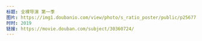 ```yaml
---
标题: 全裸导演 第一季
图片: https://img1.doubanio.com/view/photo/s_ratio_poster/public/p2567773290.jpg
时时: 2019
链接: https://movie.douban.com/subject/30360724/
---
```

